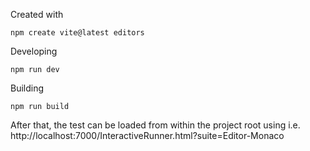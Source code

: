 
Created with

```
npm create vite@latest editors
```

Developing

```
npm run dev
```

Building

```
npm run build
```

After that, the test can be loaded from within the project root using i.e. http://localhost:7000/InteractiveRunner.html?suite=Editor-Monaco

